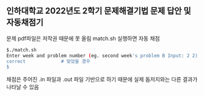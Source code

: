 ## 인하대학교 2022년도 2학기 문제해결기법 문제 답안 및 자동채점기
문제 pdf파일은 저작권 때문에 못 올림
match.sh 실행하면 자동 채점

``` bash
$./match.sh
Enter week and problem number (eg. second week's problem B Input: 2 2): [주차입력] [문제번호입력(A=1, B=2)] 
correct				# 맞았을 경우 
$ 
```
채점은 주어진 .in 파일과 .out 파일 기반으로 하기 때문에 실제 돔저지와는 다른 결과가 나타날 수 있음
